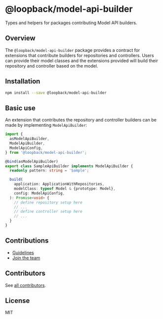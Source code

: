 # @loopback/model-api-builder

Types and helpers for packages contributing Model API builders.

## Overview

The `@loopback/model-api-builder` package provides a contract for extensions
that contribute builders for repositories and controllers. Users can provide
their model classes and the extensions provided will build their repository and
controller based on the model.

## Installation

```sh
npm install --save @loopback/model-api-builder
```

## Basic use

An extension that contributes the repository and controller builders can be made
by implementing `ModelApiBuilder`:

```ts
import {
  asModelApiBuilder,
  ModelApiBuilder,
  ModelApiConfig,
} from '@loopback/model-api-builder';

@bind(asModelApiBuilder)
export class SampleApiBuilder implements ModelApiBuilder {
  readonly pattern: string = 'Sample';

  build(
    application: ApplicationWithRepositories,
    modelClass: typeof Model & {prototype: Model},
    config: ModelApiConfig,
  ): Promise<void> {
    // define repository setup here
    // ...
    // define controller setup here
    // ...
  }
}
```

## Contributions

- [Guidelines](https://github.com/strongloop/loopback-next/blob/master/docs/CONTRIBUTING.md)
- [Join the team](https://github.com/strongloop/loopback-next/issues/110)

## Contributors

See
[all contributors](https://github.com/strongloop/loopback-next/graphs/contributors).

## License

MIT
